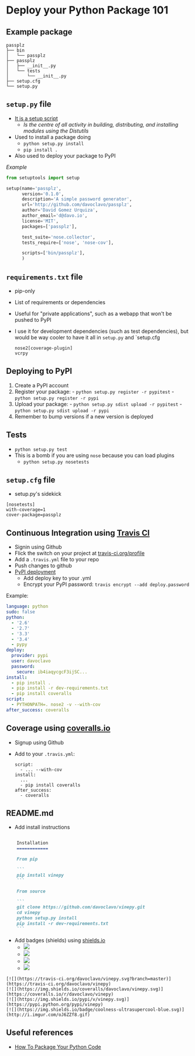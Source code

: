 Deploy your Python Package 101
==============================

Example package
---------------

```tree
passplz
├── bin
│   └── passplz
├── passplz
│   ├── __init__.py
│   └── tests
│       └── __init__.py
├── setup.cfg
└── setup.py
```


`setup.py` file
---------------

  * [It is a setup script](https://docs.python.org/2/distutils/setupscript.html)
    - *Is the centre of all activity in building, distributing, and installing modules using the Distutils*
  * Used to install a package doing
    - `python setup.py install`
    - `pip install .`
  * Also used to deploy your package to PyPI

*Example*

```py
from setuptools import setup

setup(name='passplz',
      version='0.1.0',
      description='A simple password generator',
      url='http://github.com/davoclavo/passplz',
      author='David Gomez Urquiza',
      author_email='d@davo.io',
      license='MIT',
      packages=['passplz'],

      test_suite='nose.collector',
      tests_require=['nose', 'nose-cov'],

      scripts=['bin/passplz'],
      )
```


`requirements.txt` file
-----------------------

  * pip-only
  * List of requirements or dependencies
  * Useful for "private applications", such as a webapp that won't be pushed to PyPI
  * I use it for development dependencies (such as test dependencies), but would be way cooler to have it all in `setup.py` and `setup.cfg

    ```
    nose2[coverage-plugin]
    vcrpy
    ```


Deploying to PyPI
-----------------

  1. Create a PyPI account
  2. Register your package:
    - `python setup.py register -r pypitest`
    - `python setup.py register -r pypi`
  3. Upload your package:
    - `python setup.py sdist upload -r pypitest`
    - `python setup.py sdist upload -r pypi`
  4. Remember to bump versions if a new version is deployed


Tests
-----

  * `python setup.py test`
  * This is a bomb if you are using `nose` because you can load plugins
    - `python setup.py nosetests`


`setup.cfg` file
----------------
  * setup.py's sidekick

  ```
  [nosetests]
  with-coverage=1
  cover-package=passplz
  ```

Continuous Integration using [Travis CI](https://travis-ci.com)
----------------------------------------

  * Signin using Github
  * Flick the switch on your project at [travis-ci.org/profile](https://travis-ci.org/profile)
  * Add a `.travis.yml` file to your repo
  * Push changes to github
  * [PyPI deployment](http://docs.travis-ci.com/user/deployment/pypi/)
    - Add deploy key to your .yml
    - Encrypt your PyPI password: `travis encrypt --add deploy.password`

Example:

```yml
language: python
sudo: false
python:
  - '2.6'
  - '2.7'
  - '3.3'
  - '3.4'
  - pypy
deploy:
  provider: pypi
  user: davoclavo
  password:
    secure: ib4iaqycgcF3ijSC...
install:
  - pip install .
  - pip install -r dev-requirements.txt
  - pip install coveralls
script: 
  - PYTHONPATH=. nose2 -v --with-cov
after_success: coveralls
```


Coverage using [coveralls.io](https://coveralls.io/)
----------------------------

  * Signup using Github
  * Add to your `.travis.yml`:

    ```
    script:
      - ... --with-cov
    install:
      ...
      - pip install coveralls
    after_success:
      - coveralls
    ```


README.md
---------

  * Add install instructions

~~~md

    Installation
    ============

    From pip

    ```
    pip install vinepy
    ```

    From source

    ```
    git clone https://github.com/davoclavo/vinepy.git
    cd vinepy
    python setup.py install
    pip install -r dev-requirements.txt
    ```

~~~

  * Add badges (shields) using [shields.io](http://shields.io/)
    - [![](https://travis-ci.org/davoclavo/vinepy.svg?branch=master)](https://travis-ci.org/davoclavo/vinepy)
    - [![](https://img.shields.io/coveralls/davoclavo/vinepy.svg)](https://coveralls.io/r/davoclavo/vinepy)
    - [![](https://img.shields.io/pypi/v/vinepy.svg)](https://pypi.python.org/pypi/vinepy)
    - [![](https://img.shields.io/badge/coolness-ultrasupercool-blue.svg)](http://i.imgur.com/oJ6ZZf8.gif)

~~~
[![](https://travis-ci.org/davoclavo/vinepy.svg?branch=master)](https://travis-ci.org/davoclavo/vinepy)
[![](https://img.shields.io/coveralls/davoclavo/vinepy.svg)](https://coveralls.io/r/davoclavo/vinepy)
[![](https://img.shields.io/pypi/v/vinepy.svg)](https://pypi.python.org/pypi/vinepy)
[![](https://img.shields.io/badge/coolness-ultrasupercool-blue.svg)](http://i.imgur.com/oJ6ZZf8.gif)
~~~



Useful references
-----------------

  * [How To Package Your Python Code](http://www.scotttorborg.com/python-packaging/index.html)

